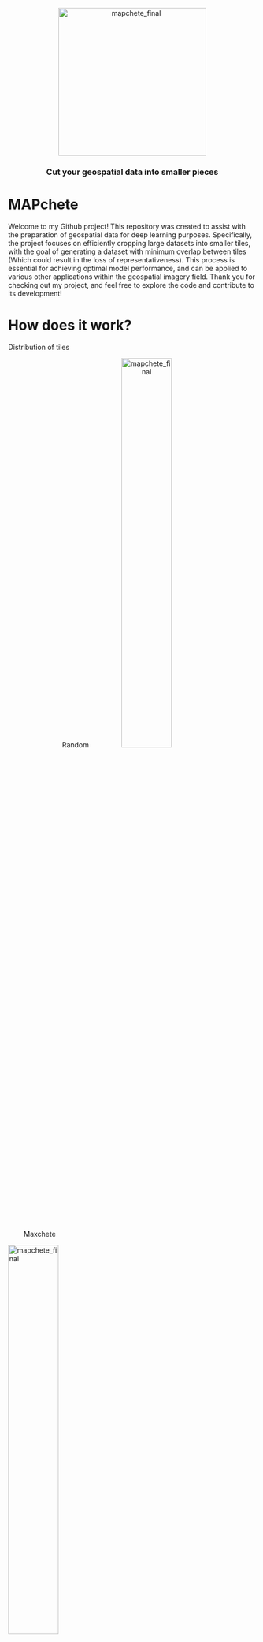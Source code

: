 <p align="center">
  <img width="300" alt="mapchete_final" src="https://user-images.githubusercontent.com/76526314/219464092-ee4e075c-c8c7-4d39-8017-cb0ede17248f.png">
</p>

<h3 align="center">
    <p>Cut your geospatial data into smaller pieces</p>
</h3>

# MAPchete

Welcome to my Github project! This repository was created to assist with the preparation of geospatial data for deep learning purposes. Specifically, the project focuses on efficiently cropping large datasets into smaller tiles, with the goal of generating a dataset with minimum overlap between tiles (Which could result in the loss of representativeness). This process is essential for achieving optimal model performance, and can be applied to various other applications within the geospatial imagery field. Thank you for checking out my project, and feel free to explore the code and contribute to its development!

# How does it work?

<label>Distribution of tiles</label>
<p align="center">
  <label>Random</label>
  <img width="45%" alt="mapchete_final" src="https://user-images.githubusercontent.com/76526314/219666167-64e7f0a8-df76-4422-8665-a6f908b0a98b.png">
  
&nbsp; &nbsp; &nbsp; &nbsp;
  <label>Maxchete</label>
  
  <img width="45%" alt="mapchete_final" src="https://user-images.githubusercontent.com/76526314/219665645-7eefad2e-bc33-43cb-99fa-5374f6c84ea4.png">
  
</p>


